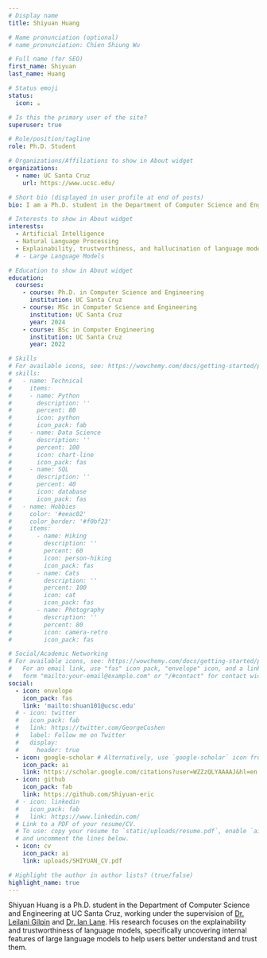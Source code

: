 ```yaml
---
# Display name
title: Shiyuan Huang

# Name pronunciation (optional)
# name_pronunciation: Chien Shiung Wu

# Full name (for SEO)
first_name: Shiyuan
last_name: Huang

# Status emoji
status:
  icon: ☕️

# Is this the primary user of the site?
superuser: true

# Role/position/tagline
role: Ph.D. Student

# Organizations/Affiliations to show in About widget
organizations:
  - name: UC Santa Cruz
    url: https://www.ucsc.edu/

# Short bio (displayed in user profile at end of posts)
bio: I am a Ph.D. student in the Department of Computer Science and Engineering at UC Santa Cruz, under the supervision of [Dr. Leilani Gilpin](https://people.ucsc.edu/~lgilpin/) and [Dr. Ian Lane](https://www.linkedin.com/in/ianrlane/). My research primarily revolves around the explainability of NLP models. 

# Interests to show in About widget
interests:
  - Artificial Intelligence
  - Natural Language Processing
  - Explainability, trustworthiness, and hallucination of language models
  # - Large Language Models

# Education to show in About widget
education:
  courses:
    - course: Ph.D. in Computer Science and Engineering
      institution: UC Santa Cruz
    - course: MSc in Computer Science and Engineering
      institution: UC Santa Cruz
      year: 2024
    - course: BSc in Computer Engineering
      institution: UC Santa Cruz
      year: 2022

# Skills
# For available icons, see: https://wowchemy.com/docs/getting-started/page-builder/#icons
# skills:
#   - name: Technical
#     items:
#     - name: Python
#       description: ''
#       percent: 80
#       icon: python
#       icon_pack: fab
#     - name: Data Science
#       description: ''
#       percent: 100
#       icon: chart-line
#       icon_pack: fas
#     - name: SQL
#       description: ''
#       percent: 40
#       icon: database
#       icon_pack: fas
#   - name: Hobbies
#     color: '#eeac02'
#     color_border: '#f0bf23'
#     items:
#       - name: Hiking
#         description: ''
#         percent: 60
#         icon: person-hiking
#         icon_pack: fas
#       - name: Cats
#         description: ''
#         percent: 100
#         icon: cat
#         icon_pack: fas
#       - name: Photography
#         description: ''
#         percent: 80
#         icon: camera-retro
#         icon_pack: fas

# Social/Academic Networking
# For available icons, see: https://wowchemy.com/docs/getting-started/page-builder/#icons
#   For an email link, use "fas" icon pack, "envelope" icon, and a link in the
#   form "mailto:your-email@example.com" or "/#contact" for contact widget.
social:
  - icon: envelope
    icon_pack: fas
    link: 'mailto:shuan101@ucsc.edu'
  # - icon: twitter
  #   icon_pack: fab
  #   link: https://twitter.com/GeorgeCushen
  #   label: Follow me on Twitter
  #   display:
  #     header: true
  - icon: google-scholar # Alternatively, use `google-scholar` icon from `ai` icon pack
    icon_pack: ai
    link: https://scholar.google.com/citations?user=WZZzQLYAAAAJ&hl=en
  - icon: github
    icon_pack: fab
    link: https://github.com/Shiyuan-eric
  # - icon: linkedin
  #   icon_pack: fab
  #   link: https://www.linkedin.com/
  # Link to a PDF of your resume/CV.
  # To use: copy your resume to `static/uploads/resume.pdf`, enable `ai` icons in `params.yaml`,
  # and uncomment the lines below.
  - icon: cv
    icon_pack: ai
    link: uploads/SHIYUAN_CV.pdf

# Highlight the author in author lists? (true/false)
highlight_name: true
---
```


Shiyuan Huang is a Ph.D. student in the Department of Computer Science and Engineering at UC Santa Cruz, working under the supervision of [Dr. Leilani Gilpin](https://people.ucsc.edu/~lgilpin/) and [Dr. Ian Lane](https://www.linkedin.com/in/ianrlane/). His research focuses on the explainability and trustworthiness of language models, specifically uncovering internal features of large language models to help users better understand and trust them.

<!-- His recent research papers is titled ["Can Large Language Models Explain Themselves? A Study of LLM-Generated Self-Explanations"](https://arxiv.org/pdf/2310.11207.pdf). -->